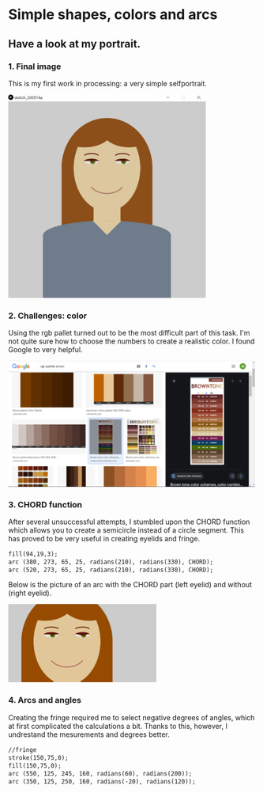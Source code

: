 # Simple shapes, colors and arcs
## Have a look at my portrait.

### 1. Final image
This is my first work in processing: a very simple selfportrait.

<img src="https://github.com/martapienkosz/interactivemedia/blob/master/Media/martaimg.jpeg" width="400">

### 2. Challenges: color
Using the rgb pallet turned out to be the most difficult part of this task. I'm not quite sure how to choose the numbers to create a realistic color. I found Google to very helpful.

<img src="https://github.com/martapienkosz/interactivemedia/blob/master/Media/ex_1.png" width="500">

### 3. CHORD function
After several unsuccessful attempts, I stumbled upon the CHORD function which allows you to create a semicircle instead of a circle segment. This has proved to be very useful in creating eyelids and fringe.
````
fill(94,19,3);
arc (380, 273, 65, 25, radians(210), radians(330), CHORD);
arc (520, 273, 65, 25, radians(210), radians(330), CHORD);
````
Below is the picture of an arc with the CHORD part (left eyelid) and without (right eyelid).

<img src="https://github.com/martapienkosz/interactivemedia/blob/master/Media/ex_1.eyelids.png" width="300">

### 4. Arcs and angles
Creating the fringe required me to select negative degrees of angles, which at first complicated the calculations a bit. Thanks to this, however, I undrestand the mesurements and degrees better.

````
//fringe
stroke(150,75,0);
fill(150,75,0);
arc (550, 125, 245, 160, radians(60), radians(200));
arc (350, 125, 250, 160, radians(-20), radians(120));
````
